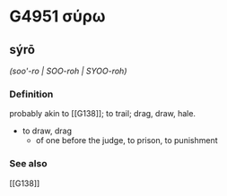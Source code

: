 # G4951 σύρω

## sýrō

_(soo'-ro | SOO-roh | SYOO-roh)_

### Definition

probably akin to [[G138]]; to trail; drag, draw, hale.

- to draw, drag
  - of one before the judge, to prison, to punishment

### See also

[[G138]]

